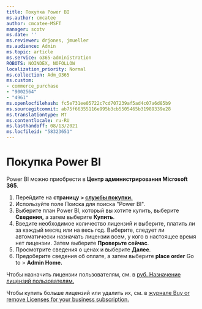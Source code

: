 ```yaml
---
title: Покупка Power BI
ms.author: cmcatee
author: cmcatee-MSFT
manager: scotv
ms.date: ''
ms.reviewer: drjones, jmueller
ms.audience: Admin
ms.topic: article
ms.service: o365-administration
ROBOTS: NOINDEX, NOFOLLOW
localization_priority: Normal
ms.collection: Adm_O365
ms.custom:
- commerce_purchase
- "9002564"
- "4961"
ms.openlocfilehash: fc5e731ee05722c7cd707239af5ad4c07a6d85b9
ms.sourcegitcommit: ab75f66355116e995b3cb5505465b31989339e28
ms.translationtype: MT
ms.contentlocale: ru-RU
ms.lasthandoff: 08/13/2021
ms.locfileid: "58323651"
---
```

# <a name="purchase-power-bi"></a>Покупка Power BI

Power BI можно приобрести в **Центр администрирования Microsoft 365**.

1. Перейдите на **страницу > [службы покупки.](https://go.microsoft.com/fwlink/p/?linkid=868433)**
2. Используйте поле Поиска для поиска "Power BI".
3. Выберите план Power BI, который вы хотите купить, выберите **Сведения,** а затем выберите **Купить**.
4. Введите необходимое количество лицензий и выберите, платить ли за каждый месяц или на весь год. Выберите, следует ли автоматически назначать лицензии всем, у кого в настоящее время нет лицензии. Затем выберите **Проверьте сейчас**.
5. Просмотрите сведения о ценах и выберите **Далее**.
6. Предоберите сведения об оплате, а затем выберите **place order** Go to  >  **Admin Home.**

Чтобы назначить лицензии пользователям, см. в [руб. Назначение лицензий пользователям.](https://docs.microsoft.com/microsoft-365/admin/manage/assign-licenses-to-users)

Чтобы купить больше лицензий или удалить их, см. в [журнале Buy or remove Licenses for your business subscription.](https://docs.microsoft.com/microsoft-365/commerce/licenses/buy-licenses)
